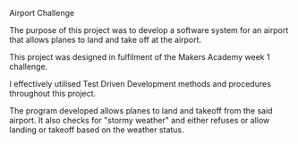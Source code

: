 Airport Challenge


The purpose of this project was to develop a software system for an airport that allows planes to land and take off at the airport.

This project was designed in fulfilment of the Makers Academy week 1 challenge.

I effectively utilised Test Driven Development methods and procedures throughout this project.

The program developed allows planes to land and takeoff from the said airport. It also checks for "stormy weather" and either refuses or allow landing or takeoff based on the weather status.